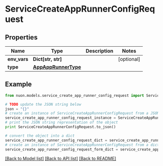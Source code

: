 # ServiceCreateAppRunnerConfigRequest


## Properties

Name | Type | Description | Notes
------------ | ------------- | ------------- | -------------
**env_vars** | **Dict[str, str]** |  | [optional] 
**type** | [**AppAppRunnerType**](AppAppRunnerType.md) |  | 

## Example

```python
from nuon.models.service_create_app_runner_config_request import ServiceCreateAppRunnerConfigRequest

# TODO update the JSON string below
json = "{}"
# create an instance of ServiceCreateAppRunnerConfigRequest from a JSON string
service_create_app_runner_config_request_instance = ServiceCreateAppRunnerConfigRequest.from_json(json)
# print the JSON string representation of the object
print ServiceCreateAppRunnerConfigRequest.to_json()

# convert the object into a dict
service_create_app_runner_config_request_dict = service_create_app_runner_config_request_instance.to_dict()
# create an instance of ServiceCreateAppRunnerConfigRequest from a dict
service_create_app_runner_config_request_form_dict = service_create_app_runner_config_request.from_dict(service_create_app_runner_config_request_dict)
```
[[Back to Model list]](../README.md#documentation-for-models) [[Back to API list]](../README.md#documentation-for-api-endpoints) [[Back to README]](../README.md)


